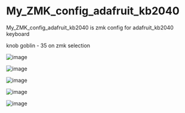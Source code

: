 # My_ZMK_config_adafruit_kb2040
My_ZMK_config_adafruit_kb2040 is zmk config for adafruit_kb2040 keyboard


knob goblin - 35 on zmk selection


![image](https://github.com/sriharshaguthikonda/My_ZMK_config_adafruit_kb2040/assets/16268244/e797b442-fa47-49e1-bb55-8b8778935f19)


![image](https://github.com/sriharshaguthikonda/My_ZMK_config_adafruit_kb2040/assets/16268244/2e1ff5a3-26a6-4ebb-99af-f7830bc57d5a)


![image](https://github.com/sriharshaguthikonda/My_ZMK_config_adafruit_kb2040/assets/16268244/82170e67-a228-496d-872d-16f6d1e4f6f5)


![image](https://github.com/sriharshaguthikonda/My_ZMK_config_adafruit_kb2040/assets/16268244/2279484d-a7dc-416e-84d5-4cb49ad06828)


![image](https://github.com/sriharshaguthikonda/My_ZMK_config_adafruit_kb2040/assets/16268244/557e51f4-37a2-4661-b46f-1020b4d99c03)
